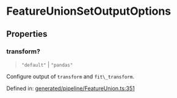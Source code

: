 # FeatureUnionSetOutputOptions

## Properties

### transform?

> `"default"` \| `"pandas"`

Configure output of `transform` and `fit\_transform`.

Defined in:  [generated/pipeline/FeatureUnion.ts:351](https://github.com/transitive-bullshit/scikit-learn-ts/blob/122b3c0/packages/sklearn/src/generated/pipeline/FeatureUnion.ts#L351)
